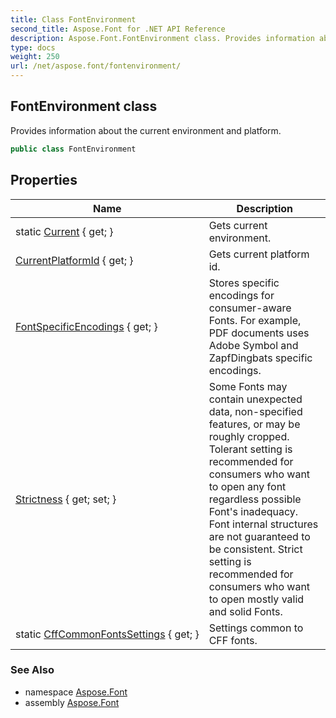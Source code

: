 ```yaml
---
title: Class FontEnvironment
second_title: Aspose.Font for .NET API Reference
description: Aspose.Font.FontEnvironment class. Provides information about the current environment and platform
type: docs
weight: 250
url: /net/aspose.font/fontenvironment/
---
```

## FontEnvironment class

Provides information about the current environment and platform.

```csharp
public class FontEnvironment
```

## Properties

| Name | Description |
| --- | --- |
| static [Current](../../aspose.font/fontenvironment/current/) { get; } | Gets current environment. |
| [CurrentPlatformId](../../aspose.font/fontenvironment/currentplatformid/) { get; } | Gets current platform id. |
| [FontSpecificEncodings](../../aspose.font/fontenvironment/fontspecificencodings/) { get; } | Stores specific encodings for consumer-aware Fonts. For example, PDF documents uses Adobe Symbol and ZapfDingbats specific encodings. |
| [Strictness](../../aspose.font/fontenvironment/strictness/) { get; set; } | Some Fonts may contain unexpected data, non-specified features, or may be roughly cropped. Tolerant setting is recommended for consumers who want to open any font regardless possible Font's inadequacy. Font internal structures are not guaranteed to be consistent. Strict setting is recommended for consumers who want to open mostly valid and solid Fonts. |
| static [CffCommonFontsSettings](../../aspose.font/fontenvironment/cffcommonfontssettings/) { get; } | Settings common to CFF fonts. |

### See Also

* namespace [Aspose.Font](../../aspose.font/)
* assembly [Aspose.Font](../../)


